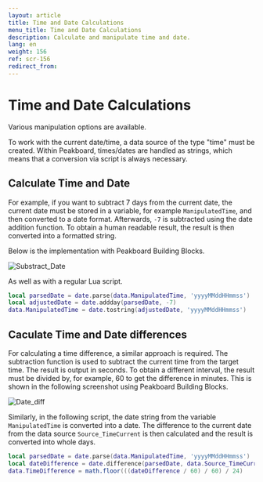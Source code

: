 ```yaml
---
layout: article
title: Time and Date Calculations
menu_title: Time and Date Calculations
description: Calculate and manipulate time and date.
lang: en
weight: 156
ref: scr-156
redirect_from:
---
```


# Time and Date Calculations

Various manipulation options are available.

To work with the current date/time, a data source of the type "time" must be created. Within Peakboard, times/dates are handled as strings, which means that a conversion via script is always necessary.

## Calculate Time and Date

For example, if you want to subtract 7 days from the current date, the current date must be stored in a variable, for example ```ManipulatedTime```, and then converted to a date format. Afterwards, ```-7``` is subtracted using the date addition function. To obtain a human readable result, the result is then converted into a formatted string.

Below is the implementation with Peakboard Building Blocks.

![Substract_Date](/assets/images/scripting/working-with-date/en-script-substract-date.png)

As well as with a regular Lua script.

```lua
local parsedDate = date.parse(data.ManipulatedTime, 'yyyyMMddHHmmss')
local adjustedDate = date.addday(parsedDate, -7)
data.ManipulatedTime = date.tostring(adjustedDate, 'yyyyMMddHHmmss')
```

## Caculate Time and Date differences

For calculating a time difference, a similar approach is required. The subtraction function is used to subtract the current time from the target time. The result is output in seconds. To obtain a different interval, the result must be divided by, for example, 60 to get the difference in minutes. This is shown in the following screenshot using Peakboard Building Blocks.

![Date_diff](/assets/images/scripting/working-with-date/en-script-date-diff.png)

Similarly, in the following script, the date string from the variable ```ManipulatedTime``` is converted into a date. The difference to the current date from the data source ```Source_TimeCurrent``` is then calculated and the result is converted into whole days.

```lua
local parsedDate = date.parse(data.ManipulatedTime, 'yyyyMMddHHmmss')
local dateDifference = date.difference(parsedDate, data.Source_TimeCurrent.getluadate())
data.TimeDifference = math.floor(((dateDifference / 60) / 60) / 24)
```